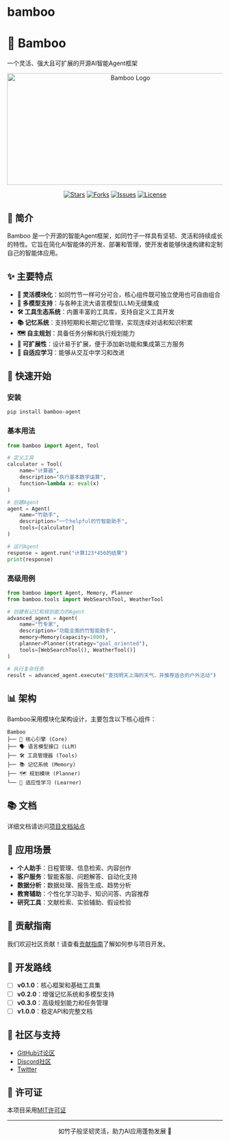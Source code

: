 # bamboo
# 🎋 Bamboo 

一个灵活、强大且可扩展的开源AI智能Agent框架

<p align="center">
  <img src="https://github.com/kylin-feng/bamboo/blob/main/bamboo.png" alt="Bamboo Logo" width="560" height = "260">
</p>

<p align="center">
  <a href="https://github.com/yourusername/bamboo/stargazers"><img src="https://img.shields.io/github/stars/yourusername/bamboo" alt="Stars"></a>
  <a href="https://github.com/yourusername/bamboo/network/members"><img src="https://img.shields.io/github/forks/yourusername/bamboo" alt="Forks"></a>
  <a href="https://github.com/yourusername/bamboo/issues"><img src="https://img.shields.io/github/issues/yourusername/bamboo" alt="Issues"></a>
  <a href="https://github.com/yourusername/bamboo/blob/main/LICENSE"><img src="https://img.shields.io/github/license/yourusername/bamboo" alt="License"></a>
</p>

## 📖 简介

Bamboo 是一个开源的智能Agent框架，如同竹子一样具有坚韧、灵活和持续成长的特性。它旨在简化AI智能体的开发、部署和管理，使开发者能够快速构建和定制自己的智能体应用。

## ✨ 主要特点

- **🎋 灵活模块化**：如同竹节一样可分可合，核心组件既可独立使用也可自由组合
- **🧠 多模型支持**：与各种主流大语言模型(LLM)无缝集成
- **🛠️ 工具生态系统**：内置丰富的工具库，支持自定义工具开发
- **📚 记忆系统**：支持短期和长期记忆管理，实现连续对话和知识积累
- **🗺️ 自主规划**：具备任务分解和执行规划能力
- **🌱 可扩展性**：设计易于扩展，便于添加新功能和集成第三方服务
- **🔄 自适应学习**：能够从交互中学习和改进

## 🚀 快速开始

### 安装

```bash
pip install bamboo-agent
```

### 基本用法

```python
from bamboo import Agent, Tool

# 定义工具
calculator = Tool(
    name="计算器",
    description="执行基本数学运算",
    function=lambda x: eval(x)
)

# 创建Agent
agent = Agent(
    name="竹助手",
    description="一个helpful的竹智能助手",
    tools=[calculator]
)

# 运行Agent
response = agent.run("计算123*456的结果")
print(response)
```

### 高级用例

```python
from bamboo import Agent, Memory, Planner
from bamboo.tools import WebSearchTool, WeatherTool

# 创建有记忆和规划能力的Agent
advanced_agent = Agent(
    name="竹专家",
    description="功能全面的竹智能助手",
    memory=Memory(capacity=1000),
    planner=Planner(strategy="goal_oriented"),
    tools=[WebSearchTool(), WeatherTool()]
)

# 执行复杂任务
result = advanced_agent.execute("查找明天上海的天气，并推荐适合的户外活动")
```

## 📊 架构

Bamboo采用模块化架构设计，主要包含以下核心组件：

```
Bamboo
├── 🧠 核心引擎 (Core)
├── 🗣️ 语言模型接口 (LLM)
├── 🛠️ 工具管理器 (Tools)
├── 📚 记忆系统 (Memory)
├── 🗺️ 规划模块 (Planner)
└── 🔄 适应性学习 (Learner)
```

## 📚 文档

详细文档请访问[项目文档站点](https://docs.bamboo-agent.dev)

## 👥 应用场景

- **个人助手**：日程管理、信息检索、内容创作
- **客户服务**：智能客服、问题解答、自动化支持
- **数据分析**：数据处理、报告生成、趋势分析
- **教育辅助**：个性化学习助手、知识问答、内容推荐
- **研究工具**：文献检索、实验辅助、假设检验

## 🤝 贡献指南

我们欢迎社区贡献！请查看[贡献指南](CONTRIBUTING.md)了解如何参与项目开发。

## 🌱 开发路线

- [ ] **v0.1.0**：核心框架和基础工具集
- [ ] **v0.2.0**：增强记忆系统和多模型支持
- [ ] **v0.3.0**：高级规划能力和任务管理
- [ ] **v1.0.0**：稳定API和完整文档

## 🌟 社区与支持

- [GitHub讨论区](https://github.com/yourusername/bamboo/discussions)
- [Discord社区](https://discord.gg/bamboo-agent)
- [Twitter](https://twitter.com/bamboo_agent)

## 📜 许可证

本项目采用[MIT许可证](LICENSE)

---

<p align="center">如竹子般坚韧灵活，助力AI应用蓬勃发展 🎋</p>
